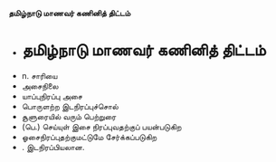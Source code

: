 **தமிழ்நாடு மாணவர் கணினித் திட்டம்**
- # தமிழ்நாடு மாணவர் கணினித் திட்டம்
- n. சாரியை
- அசைநிலை
- யாப்புநிரப்பு அசை
- பொருளற்ற இடநிரப்புச்சொல்
- சூளுரையில் வரும் பெற்றுரை
- (பெ.) செய்யுள் இசை நிரப்புவதற்குப் பயன்படுகிற
- ஓசைநிரப்புதற்குமட்டுமே சேர்க்கப்படுகிற
- . இடநிரப்பியலான.

